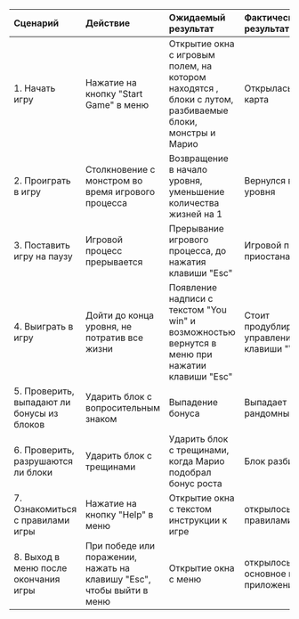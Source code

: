 |Сценарий|Действие|Ожидаемый результат|Фактический результат| Оценка|
|:---|:---|:---|:---|:---|
|1. Начать игру|Нажатие на кнопку "Start Game" в меню|Открытие окна с игровым полем, на котором находятся , блоки с лутом, разбиваемые блоки, монстры и Марио| Открылась игровая карта|Выполнено|
|2. Проиграть в игру|Столкновение с монстром во время игрового процесса|Возвращение в начало уровня, уменьшение количества жизней на 1|Вернулся в начало уровня |Выполнено|
|3. Поставить игру на паузу|Игровой процесс прерывается|Прерывание игрового процесса, до нажатия клавиши "Esc"|Игровой процесс приостанавливается |Выполнено|
|4. Выиграть в игру|Дойти до конца уровня, не потратив все жизни|Появление надписи с текстом "You win" и возможностью вернутся в меню при нажатии клавиши "Esc"|Стоит продублировать управление на клавиши "WSAD" |Выполнено|
|5. Проверить, выпадают ли бонусы из блоков|Ударить блок с вопросительным знаком|Выпадение бонуса|Выпадает рандомный бонус|Частично Выполнено|
|6. Проверить, разрушаются ли блоки|Ударить блок с трещинами|Ударить блок с трещинами, когда Марио подобрал бонус роста|Блок разбивается |Выполнено|
|7. Ознакомиться с правилами игры|Нажатие на кнопку "Help" в меню|Открытие окна с текстом инструкции к игре| открылось окно с правилами игры |Выполнено|
|8. Выход в меню после окончания игры|При победе или поражении, нажать на клавишу "Esc", чтобы выйти в меню|Открытие окна с меню|открылось основное меню приложения |Выполнено|

